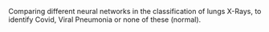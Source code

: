 Comparing different neural networks in the classification of lungs X-Rays, to identify Covid, Viral Pneumonia or none of these (normal).
